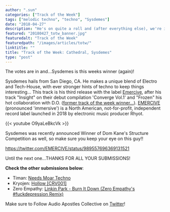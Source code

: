 ```yaml
---
author: ".sun"
categories: ["Track of the Week"]
tags: ["melodic techno", "techno", "Sysdemes"]
date: "2018-04-27"
description: "He's on quite a roll and (after everything else), we're it's just the cherry on top but Sysdemes has bagged track of the week with this dark, analogue gem..."
featured: "20180427_totw_banner.jpg"
featuredalt: "Track of the Week"
featuredpath: "/images/articles/totw/"
linktitle: ""
title: "Track of the Week: Cathedral, Sysdemes"
type: "post"
---
```


The votes are in and...Sysdemes is this weeks winner (again)!

Sysdemes hails from San Diego, CA. He makes a unique blend of Electro and Tech-House, with ever stronger hints of techno to keep things interesting... This track is his third release with the label [Emercive](https://www.emercive.com/), after his track "Insight" on their debut compilation 'Converge Vol.1' and "Frozen" his hot collaboration with D.O. ([former track of the week winner...](http://audioapostles.org/2018/04/19/track-of-the-week-frozen-d-o-sysdemes/)). [EMERCIVE](https://www.emercive.com/) (pronounced 'immersive') is a North American, not-for-profit, independent record label launched in 2018 by electronic music producer Rhyot.

{{< youtube O9yaLeBkcVk >}}

 Sysdemes was recently announced Winner of Dom Kane's Structure Competition as well, so make sure you keep your eye on this guy!!

 https://twitter.com/EMERCIVE/status/989557696369131521

 Until the next one...THANKS FOR ALL YOUR SUBMISSIONS!

 **Check the other submissions below**:

 * Timan: [Needs Moar Techno](https://soundcloud.com/tinmanmusicofficial/needs-moar-techno-higher-quality)
 * Kryojen: [Hollow [CRV001]](https://soundcloud.com/curvvmusic/kryojen-hollow)
 * Zero Empathy: [Linkin Park - Burn It Down (Zero Empathy's #fuckdepression Remix)](https://youtu.be/wfAdvSBxjDw)

 Make sure to Follow Audio Apostles Collective on [Twitter](https://twitter.com/AudioApostles)!

